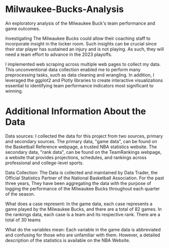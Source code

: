 # Milwaukee-Bucks-Analysis
An exploratory analysis of the Milwaukee Buck's team performance and game outcomes.

Investigating The Milwaukee Bucks could allow their coaching staff to incorporate insight in the locker room. Such insights can be crucial since their star player has sustained an injury and is not playing. As such, they will need a team effort to advance in the 2023 playoffs.  

I implemented web scraping across multiple web pages to collect my data. This unconventional data collection enabled me to perform many preprocessing tasks, such as data cleaning and wrangling. In addition, I leveraged the ggplot2 and Plotly libraries to create interactive visualizations essential to identifying team performance indicators most significant to winning. 

# Additional Information About the Data

Data sources:
I collected the data for this project from two sources, primary and secondary sources. The primary data, "game data", can be found on the Basketball Reference webpage, a trusted NBA statistics website. The secondary data, "rank data", can be found on the TeamRankings webpage, a website that provides projections, schedules, and rankings across professional and college-level sports.

Data Collection:
The Data is collected and maintained by Data Trader, the Official Statistics Partner of the National Basketball Association. For the past three years, They have been aggregating the data with the purpose of logging the performance of the Milwaukee Bucks throughout each quarter of the season.

What does a case represent:
In the game data, each case represents a game played by the Milwaukee Bucks, and there are a total of 82 games. In the rankings data, each case is a team and its respective rank. There are a total of 30 teams
  
What do the variables mean:
Each variable in the game data is abbreviated and confusing for those who are unfamiliar with them. However, a detailed description of the statistics is available on the NBA Website.
